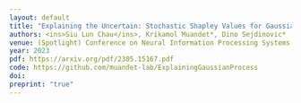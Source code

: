 ```yaml
---
layout: default
title: "Explaining the Uncertain: Stochastic Shapley Values for Gaussian Process Models"
authors: <ins>Siu Lun Chau</ins>, Krikamol Muandet*, Dino Sejdinovic* 
venue: (Spotlight) Conference on Neural Information Processing Systems (NeurIPS)
year: 2023
pdf: https://arxiv.org/pdf/2305.15167.pdf
code: https://github.com/muandet-lab/ExplainingGaussianProcess
doi: 
preprint: "true"
---
```

